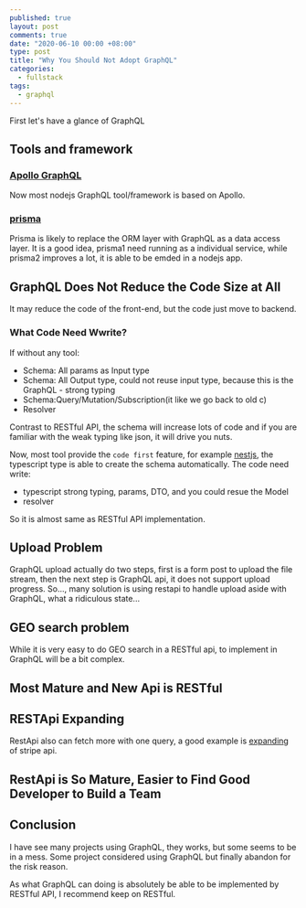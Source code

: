 ```yaml
---
published: true
layout: post
comments: true
date: "2020-06-10 00:00 +08:00"
type: post
title: "Why You Should Not Adopt GraphQL"
categories:
  - fullstack
tags:
  - graphql
---
```


First let's have a glance of GraphQL

## Tools and framework

### [Apollo GraphQL](https://www.apollographql.com/)

Now most nodejs GraphQL tool/framework is based on Apollo.

### [prisma](https://github.com/prisma/prisma)

Prisma is likely to replace the ORM layer with GraphQL as a data access layer. It is a good idea, prisma1 need running as a individual service, while prisma2 improves a lot, it is able to be emded in a nodejs app.

## GraphQL Does Not Reduce the Code Size at All

It may reduce the code of the front-end, but the code just move to backend.

### What Code Need Wwrite?

If without any tool:

- Schema: All params as Input type
- Schema: All Output type, could not reuse input type, because this is the GraphQL - strong typing
- Schema:Query/Mutation/Subscription(it like we go back to old c)
- Resolver

Contrast to RESTful API, the schema will increase lots of code and if you are familiar with the weak typing like json, it will drive you nuts.

Now, most tool provide the `code first` feature, for example [nestjs](https://nestjs.com/), the typescript type is able to create the schema automatically. The code need write:

- typescript strong typing, params, DTO, and you could resue the Model
- resolver

So it is almost same as RESTful API implementation.

## Upload Problem

GraphQL upload actually do two steps, first is a form post to upload the file stream, then the next step is GraphQL api, it does not support upload progress. So..., many solution is using restapi to handle upload aside with GraphQL, what a ridiculous state...

## GEO search problem

While it is very easy to do GEO search in a RESTful api, to implement in GraphQL will be a bit complex.

## Most Mature and New Api is RESTful

## RESTApi Expanding

RestApi also can fetch more with one query, a good example is [expanding](https://stripe.com/docs/api/expanding_objects) of stripe api.

## RestApi is So Mature, Easier to Find Good Developer to Build a Team

## Conclusion

I have see many projects using GraphQL, they works, but some seems to be in a mess. Some project considered using GraphQL but finally abandon for the risk reason.

As what GraphQL can doing is absolutely be able to be implemented by RESTful API, I recommend keep on RESTful.
